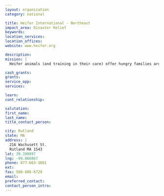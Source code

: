 ```yaml
---
layout: organization
category: national

title: Heifer International - Northeast
impact_area: Disaster Relief
keywords: 
location_services: 
location_offices: 
website: www.heifer.org

description: 
mission: |
  Heifer animals (and training in their care) offer hungry families around the world a way to feed themselves and become self-reliant. Children receive nutritious milk or eggs; families earn income for school, health care and better housing; communities go beyond meeting immediate needs to fulfilling dreams. Farmers learn sustainable, environmentally sound agricultural techniques.

cash_grants: 
grants: 
service_opp: 
services: 

learn: 
cont_relationship: 

salutation: 
first_name: 
last_name: 
title_contact_person: 

city: Rutland
state: MA
address: |
  216 Wachusett St.  
  Rutland MA 1543
lat: 39.390897
lng: -99.066067
phone: 877-663-1681
ext: 
fax: 508-886-6729
email: 
preferred_contact: 
contact_person_intro: 
---
```


